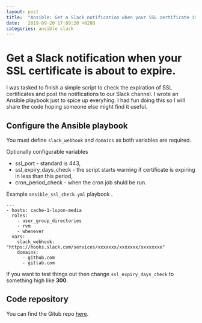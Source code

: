 ```yaml
---
layout: post
title:  "Ansible: Get a Slack notification when your SSL certificate is about to expire"
date:   2019-09-20 17:09:20 +0200
categories: ansible slack
---
```

# Get a Slack notification when your SSL certificate is about to expire.

I was tasked to finish a simple script to check the expiration of SSL certificates and post the notifications to our Slack channel. I wrote an Ansible playbook just to spice up everyhing. I had fun doing this so I will share the code hoping someone else might find it useful.

## Configure the Ansible playbook

You must define `slack_webhook` and `domains` as both variables are required.

Optionally configurable variables
* ssl_port - standard is 443,
* ssl_expiry_days_check - the script starts warning if certificate is expiring in less than this period,
* cron_period_check - when the cron job shuld be run.

Example ``ansible_ssl_check.yml`` playbook .

````
---
- hosts: cache-1-lupon-media
  roles:
    - user_group_directories
    - rvm
    - whenever
  vars:
    slack_webhook: "https://hooks.slack.com/services/xxxxxxx/xxxxxxx/xxxxxxxx"
    domains:
      - github.com
      - gitlab.com
````
If you want to test things out then change `ssl_expiry_days_check` to something high like **300**.

## Code repository

You can find the Gitub repo [here](https://github.com/neidiom/ansible_ssl_expiry_check).
